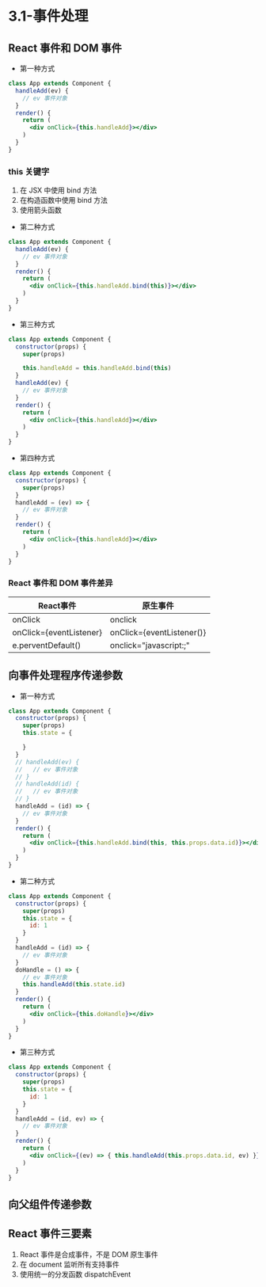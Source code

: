# 3.1-事件处理

## React 事件和 DOM 事件

* 第一种方式

```jsx
class App extends Component {
  handleAdd(ev) {
    // ev 事件对象
  }
  render() {
    return (
      <div onClick={this.handleAdd}></div>
    )
  }
}
```

### this 关键字

1. 在 JSX 中使用 bind 方法
2. 在构造函数中使用 bind 方法
3. 使用箭头函数 

* 第二种方式

```jsx
class App extends Component {
  handleAdd(ev) {
    // ev 事件对象
  }
  render() {
    return (
      <div onClick={this.handleAdd.bind(this)}></div>
    )
  }
}
```

* 第三种方式

```jsx
class App extends Component {
  constructor(props) {
    super(props)

    this.handleAdd = this.handleAdd.bind(this)
  }
  handleAdd(ev) {
    // ev 事件对象
  }
  render() {
    return (
      <div onClick={this.handleAdd}></div>
    )
  }
}
```

* 第四种方式

```jsx
class App extends Component {
  constructor(props) {
    super(props)
  }
  handleAdd = (ev) => {
    // ev 事件对象
  }
  render() {
    return (
      <div onClick={this.handleAdd}></div>
    )
  }
}
```

### React 事件和 DOM 事件差异

React事件  | 原生事件
--------  | ------
onClick |  onclick
onClick={eventListener} | onClick={eventListener()}
e.perventDefault() | onclick="javascript:;"

## 向事件处理程序传递参数

* 第一种方式

```jsx
class App extends Component {
  constructor(props) {
    super(props)
    this.state = {

    }
  }
  // handleAdd(ev) {
  //   // ev 事件对象
  // }
  // handleAdd(id) {
  //   // ev 事件对象
  // }
  handleAdd = (id) => {
    // ev 事件对象
  }
  render() {
    return (
      <div onClick={this.handleAdd.bind(this, this.props.data.id)}></div>
    )
  }
}
```

* 第二种方式

```jsx
class App extends Component {
  constructor(props) {
    super(props)
    this.state = {
      id: 1
    }
  }
  handleAdd = (id) => {
    // ev 事件对象
  }
  doHandle = () => {
    // ev 事件对象
    this.handleAdd(this.state.id)
  }
  render() {
    return (
      <div onClick={this.doHandle}></div>
    )
  }
}
```

* 第三种方式

```jsx
class App extends Component {
  constructor(props) {
    super(props)
    this.state = {
      id: 1
    }
  }
  handleAdd = (id, ev) => {
    // ev 事件对象
  }
  render() {
    return (
      <div onClick={(ev) => { this.handleAdd(this.props.data.id, ev) }}></div>
    )
  }
}
```

## 向父组件传递参数

<!-- 图片 -->

## React 事件三要素

1. React 事件是合成事件，不是 DOM 原生事件
2. 在 document 监听所有支持事件
3. 使用统一的分发函数 dispatchEvent

